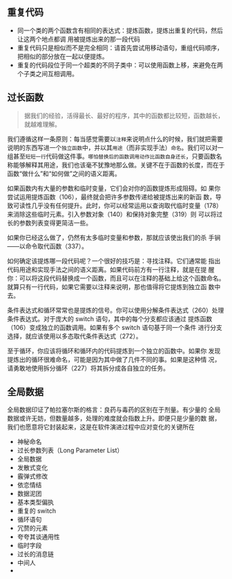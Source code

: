 

## 重复代码

- 同一个类的两个函数含有相同的表达式：提炼函数，提炼出重复的代码，然后让这两个地点都调 用被提炼出来的那一段代码
- 重复代码只是相似而不是完全相同：请首先尝试用移动语句，重组代码顺序，把相似的部分放在一起以便提炼。
- 重复的代码段位于同一个超类的不同子类中：可以使用函数上移，来避免在两个子类之间互相调用。

## 过长函数

> 据我们的经验，活得最长、最好的程序，其中的函数都比较短，函数越长，就越难理解。

我们遵循这样一条原则：每当感觉需要以`注释`来说明点什么的时候，我们就把需要说明的东西写进一个`独立函数`中，并以其`用途`（而非实现手法）`命名`。我们可以对一组甚至`短短一行`代码做这件事。`哪怕替换后的函数调用动作比函数自身还长`，只要函数名称能够解释其用途，我们也该毫不犹豫地那么做。关键不在于函数的长度，而在于函数“做什么”和“如何做”之间的语义距离。


如果函数内有大量的参数和临时变量，它们会对你的函数提炼形成阻碍。如 果你尝试运用提炼函数（106），最终就会把许多参数传递给被提炼出来的新函 数，导致可读性几乎没有任何提升。此时，你可以经常运用以查询取代临时变量（178）来消除这些临时元素。引入参数对象（140）和保持对象完整（319）则 可以将过长的参数列表变得更简洁一些。

如果你已经这么做了，仍然有太多临时变量和参数，那就应该使出我们的杀 手锏——以命令取代函数（337）。

如何确定该提炼哪一段代码呢？一个很好的技巧是：寻找注释。它们通常能 指出代码用途和实现手法之间的语义距离。如果代码前方有一行注释，就是在提 醒你：可以将这段代码替换成一个函数，而且可以在注释的基础上给这个函数命名。就算只有一行代码，如果它需要以注释来说明，那也值得将它提炼到独立函 数中去。

条件表达式和循环常常也是提炼的信号。你可以使用分解条件表达式（260）处理条件表达式。对于庞大的 switch 语句，其中的每个分支都应该通过 提炼函数（106）变成独立的函数调用。如果有多个 switch 语句基于同一个条件 进行分支选择，就应该使用以多态取代条件表达式（272）。

至于循环，你应该将循环和循环内的代码提炼到一个独立的函数中。如果你 发现提炼出的循环很难命名，可能是因为其中做了几件不同的事。如果是这种情 况，请勇敢地使用拆分循环（227）将其拆分成各自独立的任务。

## 全局数据

全局数据印证了帕拉塞尔斯的格言：良药与毒药的区别在于剂量。有少量的 全局数据或许无妨，但数量越多，处理的难度就会指数上升。即便只是少量的数 据，我们也愿意将它封装起来，这是在软件演进过程中应对变化的关键所在


* 神秘命名
* 过长参数列表（Long Parameter List）
* 全局数据
* 发散式变化
* 霰弹式修改
* 依恋情结
* 数据泥团
* 基本类型偏执
* 重复的 switch
* 循环语句
* 冗赘的元素
* 夸夸其谈通用性
* 临时字段
* 过长的消息链
* 中间人
* 